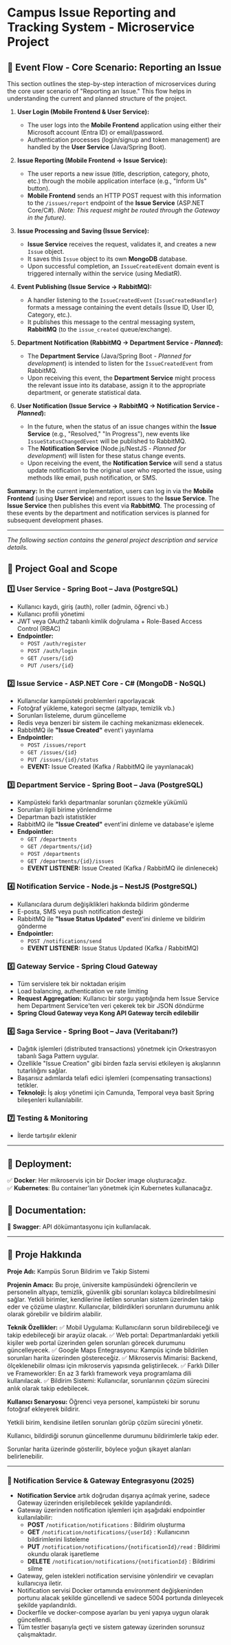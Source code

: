# Campus Issue Reporting and Tracking System - Microservice Project

## 🚀 Event Flow - Core Scenario: Reporting an Issue

This section outlines the step-by-step interaction of microservices during the core user scenario of "Reporting an Issue." This flow helps in understanding the current and planned structure of the project.

1.  **User Login (Mobile Frontend & User Service):**
    *   The user logs into the **Mobile Frontend** application using either their Microsoft account (Entra ID) or email/password.
    *   Authentication processes (login/signup and token management) are handled by the **User Service** (Java/Spring Boot).

2.  **Issue Reporting (Mobile Frontend -> Issue Service):**
    *   The user reports a new issue (title, description, category, photo, etc.) through the mobile application interface (e.g., "Inform Us" button).
    *   **Mobile Frontend** sends an HTTP POST request with this information to the `/issues/report` endpoint of the **Issue Service** (ASP.NET Core/C#). *(Note: This request might be routed through the Gateway in the future)*.

3.  **Issue Processing and Saving (Issue Service):**
    *   **Issue Service** receives the request, validates it, and creates a new `Issue` object.
    *   It saves this `Issue` object to its own **MongoDB** database.
    *   Upon successful completion, an `IssueCreatedEvent` domain event is triggered internally within the service (using MediatR).

4.  **Event Publishing (Issue Service -> RabbitMQ):**
    *   A handler listening to the `IssueCreatedEvent` (`IssueCreatedHandler`) formats a message containing the event details (Issue ID, User ID, Category, etc.).
    *   It publishes this message to the central messaging system, **RabbitMQ** (to the `issue_created` queue/exchange).

5.  **Department Notification (RabbitMQ -> Department Service - *Planned*):**
    *   The **Department Service** (Java/Spring Boot - *Planned for development*) is intended to listen for the `IssueCreatedEvent` from RabbitMQ.
    *   Upon receiving this event, the **Department Service** might process the relevant issue into its database, assign it to the appropriate department, or generate statistical data.

6.  **User Notification (Issue Service -> RabbitMQ -> Notification Service - *Planned*):**
    *   In the future, when the status of an issue changes within the **Issue Service** (e.g., "Resolved," "In Progress"), new events like `IssueStatusChangedEvent` will be published to RabbitMQ.
    *   The **Notification Service** (Node.js/NestJS - *Planned for development*) will listen for these status change events.
    *   Upon receiving the event, the **Notification Service** will send a status update notification to the original user who reported the issue, using methods like email, push notification, or SMS.

**Summary:** In the current implementation, users can log in via the **Mobile Frontend** (using **User Service**) and report issues to the **Issue Service**. The **Issue Service** then publishes this event via **RabbitMQ**. The processing of these events by the department and notification services is planned for subsequent development phases.

---

*The following section contains the general project description and service details.*

## 🎯 Project Goal and Scope

### 1️⃣ User Service  - Spring Boot – Java (PostgreSQL)
- Kullanıcı kaydı, giriş (auth), roller (admin, öğrenci vb.)
- Kullanıcı profili yönetimi
- JWT veya OAuth2 tabanlı kimlik doğrulama + Role-Based Access Control (RBAC)
- **Endpointler:**
  - `POST /auth/register`
  - `POST /auth/login`
  - `GET /users/{id}`
  - `PUT /users/{id}`

### 2️⃣ Issue Service - ASP.NET Core - C# (MongoDB - NoSQL)
- Kullanıcılar kampüsteki problemleri raporlayacak
- Fotoğraf yükleme, kategori seçme (altyapı, temizlik vb.)
- Sorunları listeleme, durum güncelleme
- Redis veya benzeri bir sistem ile caching mekanizması eklenecek.
- RabbitMQ ile **"Issue Created"** event'i yayınlama
- **Endpointler:**  
  - `POST /issues/report`
  - `GET /issues/{id}`
  - `PUT /issues/{id}/status`
  - **EVENT:** Issue Created (Kafka / RabbitMQ ile yayınlanacak)

### 3️⃣ Department Service - Spring Boot – Java (PostgreSQL)
- Kampüsteki farklı departmanlar sorunları çözmekle yükümlü
- Sorunları ilgili birime yönlendirme
- Departman bazlı istatistikler
- RabbitMQ ile **"Issue Created"** event'ini dinleme ve database'e işleme
- **Endpointler:**  
  - `GET /departments`
  - `GET /departments/{id} `
  - `POST /departments`
  - `GET /departments/{id}/issues`
  - **EVENT LISTENER:** Issue Created (Kafka / RabbitMQ ile dinlenecek)

### 4️⃣ Notification Service  - Node.js – NestJS (PostgreSQL)
- Kullanıcılara durum değişiklikleri hakkında bildirim gönderme
- E-posta, SMS veya push notification desteği
- RabbitMQ ile **"Issue Status Updated"** event'ini dinleme ve bildirim gönderme
- **Endpointler:**  
  - `POST /notifications/send`
  - **EVENT LISTENER:** Issue Status Updated (Kafka / RabbitMQ)

### 5️⃣ Gateway Service  - Spring Cloud Gateway
- Tüm servislere tek bir noktadan erişim
- Load balancing, authentication ve rate limiting
- **Request Aggregation:** Kullanıcı bir sorgu yaptığında hem Issue Service hem Department Service'ten veri çekerek tek bir JSON döndürme
- **Spring Cloud Gateway veya Kong API Gateway tercih edilebilir**

### 6️⃣ Saga Service - Spring Boot – Java (Veritabanı?)
- Dağıtık işlemleri (distributed transactions) yönetmek için Orkestrasyon tabanlı Saga Pattern uygular.
- Özellikle "Issue Creation" gibi birden fazla servisi etkileyen iş akışlarının tutarlılığını sağlar.
- Başarısız adımlarda telafi edici işlemleri (compensating transactions) tetikler.
- **Teknoloji:** İş akışı yönetimi için Camunda, Temporal veya basit Spring bileşenleri kullanılabilir.

### 7️⃣ Testing & Monitoring
- İlerde tartışılır eklenir

---

## 🚀 Deployment:
✅ **Docker**: Her mikroservis için bir Docker image oluşturacağız.  
✅ **Kubernetes**: Bu container'ları yönetmek için Kubernetes kullanacağız.  

## 📄 Documentation:
📌 **Swagger**: API dökümantasyonu için kullanılacak.

---

## 📝 Proje Hakkında

**Proje Adı:** Kampüs Sorun Bildirim ve Takip Sistemi

**Projenin Amacı:**
Bu proje, üniversite kampüsündeki öğrencilerin ve personelin altyapı, temizlik, güvenlik gibi sorunları kolayca bildirebilmesini sağlar. Yetkili birimler, kendilerine iletilen sorunları sistem üzerinden takip eder ve çözüme ulaştırır. Kullanıcılar, bildirdikleri sorunların durumunu anlık olarak görebilir ve bildirim alabilir.

**Teknik Özellikler:**
✅ Mobil Uygulama: Kullanıcıların sorun bildirebileceği ve takip edebileceği bir arayüz olacak.
✅ Web portal: Departmanlardaki yetkili kişiler web portal üzerinden gelen sorunları görecek durumunu güncelleyecek.
✅ Google Maps Entegrasyonu: Kampüs içinde bildirilen sorunları harita üzerinden göstereceğiz.
✅ Mikroservis Mimarisi: Backend, ölçeklenebilir olması için mikroservis yapısında geliştirilecek.
✅ Farklı Diller ve Frameworkler: En az 3 farklı framework veya programlama dili kullanılacak.
✅ Bildirim Sistemi: Kullanıcılar, sorunlarının çözüm sürecini anlık olarak takip edebilecek.

**Kullanıcı Senaryosu:**
Öğrenci veya personel, kampüsteki bir sorunu fotoğraf ekleyerek bildirir.

Yetkili birim, kendisine iletilen sorunları görüp çözüm sürecini yönetir.

Kullanıcı, bildirdiği sorunun güncellenme durumunu bildirimlerle takip eder.

Sorunlar harita üzerinde gösterilir, böylece yoğun şikayet alanları belirlenebilir.

---

### 🔔 Notification Service & Gateway Entegrasyonu (2025)

- **Notification Service** artık doğrudan dışarıya açılmak yerine, sadece Gateway üzerinden erişilebilecek şekilde yapılandırıldı.
- Gateway üzerinden notification işlemleri için aşağıdaki endpointler kullanılabilir:
    - **POST** `/notification/notifications` : Bildirim oluşturma
    - **GET** `/notification/notifications/{userId}` : Kullanıcının bildirimlerini listeleme
    - **PUT** `/notification/notifications/{notificationId}/read` : Bildirimi okundu olarak işaretleme
    - **DELETE** `/notification/notifications/{notificationId}` : Bildirimi silme
- Gateway, gelen istekleri notification servisine yönlendirir ve cevapları kullanıcıya iletir.
- Notification servisi Docker ortamında environment değişkeninden portunu alacak şekilde güncellendi ve sadece 5004 portunda dinleyecek şekilde yapılandırıldı.
- Dockerfile ve docker-compose ayarları bu yeni yapıya uygun olarak güncellendi.
- Tüm testler başarıyla geçti ve sistem gateway üzerinden sorunsuz çalışmaktadır.
